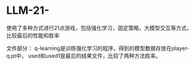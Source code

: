 # LLM-21-
使用了多种方式进行21点游戏，包括强化学习，固定策略，大模型交互等方式，比较最后的性能和胜率


文件部分：
q-learning是训练强化学习的程序，得到的模型数据存放在player-q.pt中，
used和used1是最后的结果文件，比较了两种方法胜率。
